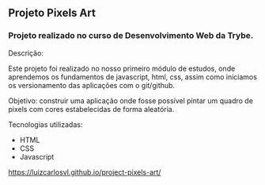 ## Projeto Pixels Art

### Projeto realizado no curso de Desenvolvimento Web da Trybe.

Descrição:

Este projeto foi realizado no nosso primeiro módulo de estudos, onde aprendemos os fundamentos de javascript, html, css, assim como iniciamos os versionamento das aplicações com o git/github.

Objetivo: construir uma aplicação onde fosse possível pintar um quadro de pixels com cores estabelecidas de forma aleatória.

Tecnologias utilizadas:

- HTML
- CSS
- Javascript

https://luizcarlosvl.github.io/project-pixels-art/
